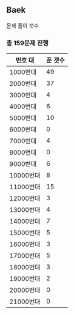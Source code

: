 ## Baek

문제 풀이 갯수

### 총 159문제 진행

번호 대 | 푼 갯수
--------- | -------
1000번대 | 49
2000번대 | 37
3000번대 | 4
4000번대 | 6
5000번대 | 10
6000번대 | 0
7000번대 | 4
8000번대 | 0
9000번대 | 6
10000번대 | 8
11000번대 | 15
12000번대 | 3
13000번대 | 4
14000번대 | 7
15000번대 | 5
16000번대 | 3
17000번대 | 5
18000번대 | 3
19000번대 | 2
20000번대 | 0
21000번대 | 0
